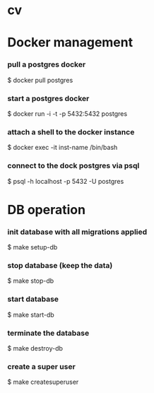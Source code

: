 # cv

# Docker management 
### pull a postgres docker 
$ docker pull postgres

### start a postgres docker
$ docker run -i -t -p 5432:5432 postgres

### attach a shell to the docker instance
$ docker exec -it inst-name /bin/bash

### connect to the dock postgres via psql
$ psql -h localhost -p 5432 -U postgres


# DB operation
### init database with all migrations applied
$ make setup-db

### stop database (keep the data)
$ make stop-db

### start database
$ make start-db

### terminate the database
$ make destroy-db

### create a super user
$ make createsuperuser

